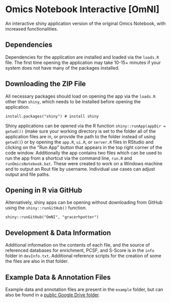 # Omics Notebook Interactive [OmNI]

An interactive shiny application version of the original Omics Notebook, with increased functionalities.

## Dependencies

Dependencies for the application are installed and loaded via the `loads.R` file. The first time opening the application may take 10-15+ minutes if your system does not have many of the packages installed. 

## Downloading the ZIP File

All necessary packages should load on opening the app via the `loads.R` other than `shiny`, which needs to be installed before opening the application.

```
install.packages("shiny") # install shiny
```

Shiny applications can be opened via the R function `shiny::runApp(appDir = getwd())` (make sure your working directory is set to the folder all of the application files are in, or provide the path to the folder instead of using `getwd()`) or by opening the `app.R`, `ui.R`, or `server.R` files in RStudio and clicking on the "Run App" button that appears in the top right corner of the code window. Additionally the app contains two files which can be used to run the app from a shortcut via the command line, `run.R` and `runOmicsNotebook.bat`. These were created to work on a Windows machine and to output an Rout file by username. Individual use cases can adjust output and file paths.

## Opening in R via GitHub

Alternatively, shiny apps can be opening without downloading from GitHub using the `shiny::runGitHub()` function.

```
shiny::runGitHub("OmNI", "gracerhpotter")
```

## Development & Data Information

Additional information on the contents of each file, and the source of referenced databases for enrichment, PCSF, and S-Score is in the `info` folder in `devInfo.txt`. Additional reference scripts for the creation of some the files are also in that folder.

## Example Data & Annotation Files

Example data and annotation files are present in the `example` folder, but can also be found in a [public Google Drive folder](https://drive.google.com/drive/folders/1lyzmIhorrZy_CKuxabi1Bv1cLHIblJhk?usp=drive_link).
